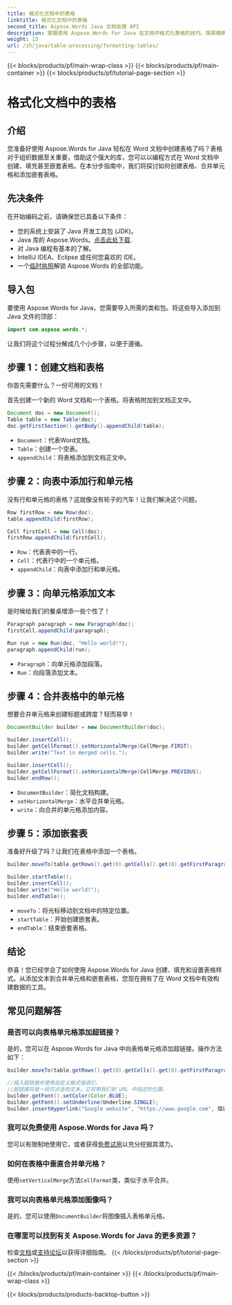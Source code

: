 ```yaml
---
title: 格式化文档中的表格
linktitle: 格式化文档中的表格
second_title: Aspose.Words Java 文档处理 API
description: 掌握使用 Aspose.Words for Java 在文档中格式化表格的技巧。探索精确表格格式化的分步指导和源代码示例。
weight: 13
url: /zh/java/table-processing/formatting-tables/
---
```


{{< blocks/products/pf/main-wrap-class >}}
{{< blocks/products/pf/main-container >}}
{{< blocks/products/pf/tutorial-page-section >}}

# 格式化文档中的表格

## 介绍

您准备好使用 Aspose.Words for Java 轻松在 Word 文档中创建表格了吗？表格对于组织数据至关重要，借助这个强大的库，您可以以编程方式在 Word 文档中创建、填充甚至嵌套表格。在本分步指南中，我们将探讨如何创建表格、合并单元格和添加嵌套表格。

## 先决条件

在开始编码之前，请确保您已具备以下条件：

- 您的系统上安装了 Java 开发工具包 (JDK)。
-  Java 库的 Aspose.Words。[点击此处下载](https://releases.aspose.com/words/java/).
- 对 Java 编程有基本的了解。
- IntelliJ IDEA、Eclipse 或任何您喜欢的 IDE。
- 一个[临时执照](https://purchase.aspose.com/temporary-license/)解锁 Aspose.Words 的全部功能。

## 导入包

要使用 Aspose.Words for Java，您需要导入所需的类和包。将这些导入添加到 Java 文件的顶部：

```java
import com.aspose.words.*;
```

让我们将这个过程分解成几个小步骤，以便于遵循。

## 步骤 1：创建文档和表格

你首先需要什么？一份可用的文档！

首先创建一个新的 Word 文档和一个表格。将表格附加到文档正文中。

```java
Document doc = new Document();
Table table = new Table(doc);
doc.getFirstSection().getBody().appendChild(table);
```

- `Document`：代表Word文档。
- `Table`：创建一个空表。
- `appendChild`：将表格添加到文档正文中。

## 步骤 2：向表中添加行和单元格

没有行和单元格的表格？这就像没有轮子的汽车！让我们解决这个问题。

```java
Row firstRow = new Row(doc);
table.appendChild(firstRow);

Cell firstCell = new Cell(doc);
firstRow.appendChild(firstCell);
```

- `Row`：代表表中的一行。
- `Cell`：代表行中的一个单元格。
- `appendChild`：向表中添加行和单元格。

## 步骤 3：向单元格添加文本

是时候给我们的餐桌增添一些个性了！

```java
Paragraph paragraph = new Paragraph(doc);
firstCell.appendChild(paragraph);

Run run = new Run(doc, "Hello world!");
paragraph.appendChild(run);
```

- `Paragraph`：向单元格添加段落。
- `Run`：向段落添加文本。

## 步骤 4：合并表格中的单元格

想要合并单元格来创建标题或跨度？轻而易举！

```java
DocumentBuilder builder = new DocumentBuilder(doc);

builder.insertCell();
builder.getCellFormat().setHorizontalMerge(CellMerge.FIRST);
builder.write("Text in merged cells.");

builder.insertCell();
builder.getCellFormat().setHorizontalMerge(CellMerge.PREVIOUS);
builder.endRow();
```

- `DocumentBuilder`：简化文档构建。
- `setHorizontalMerge`：水平合并单元格。
- `write`：向合并的单元格添加内容。

## 步骤 5：添加嵌套表

准备好升级了吗？让我们在表格中添加一个表格。

```java
builder.moveTo(table.getRows().get(0).getCells().get(0).getFirstParagraph());

builder.startTable();
builder.insertCell();
builder.write("Hello world!");
builder.endTable();
```

- `moveTo`：将光标移动到文档中的特定位置。
- `startTable`：开始创建嵌套表。
- `endTable`：结束嵌套表格。

## 结论

恭喜！您已经学会了如何使用 Aspose.Words for Java 创建、填充和设置表格样式。从添加文本到合并单元格和嵌套表格，您现在拥有了在 Word 文档中有效构建数据的工具。

## 常见问题解答

### 是否可以向表格单元格添加超链接？

是的，您可以在 Aspose.Words for Java 中向表格单元格添加超链接。操作方法如下：

```java
builder.moveTo(table.getRows().get(0).getCells().get(0).getFirstParagraph());

//插入超链接并使用自定义格式强调它。
//超链接将是一段可点击的文本，它将带我们到 URL 中指定的位置。
builder.getFont().setColor(Color.BLUE);
builder.getFont().setUnderline(Underline.SINGLE);
builder.insertHyperlink("Google website", "https://www.google.com", 错误);
```

### 我可以免费使用 Aspose.Words for Java 吗？  
您可以有限制地使用它，或者获得[免费试用](https://releases.aspose.com/)以充分挖掘其潜力。

### 如何在表格中垂直合并单元格？  
使用`setVerticalMerge`方法`CellFormat`类，类似于水平合并。

### 我可以向表格单元格添加图像吗？  
是的，您可以使用`DocumentBuilder`将图像插入表格单元格。

### 在哪里可以找到有关 Aspose.Words for Java 的更多资源？  
检查[文档](https://reference.aspose.com/words/java/)或[支持论坛](https://forum.aspose.com/c/words/8/)以获得详细指南。
{{< /blocks/products/pf/tutorial-page-section >}}

{{< /blocks/products/pf/main-container >}}
{{< /blocks/products/pf/main-wrap-class >}}

{{< blocks/products/products-backtop-button >}}
